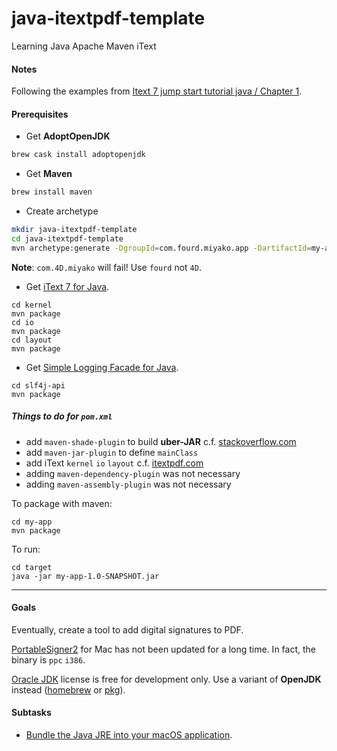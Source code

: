 # java-itextpdf-template
Learning Java Apache Maven iText

#### Notes

Following the examples from [Itext 7 jump start tutorial java / Chapter 1](https://itextpdf.com/en/resources/books/itext-7-jump-start-tutorial-java/chapter-1).

#### Prerequisites

* Get **AdoptOpenJDK**

```sh
brew cask install adoptopenjdk
```

* Get **Maven**

```sh
brew install maven
```

* Create archetype

```sh
mkdir java-itextpdf-template
cd java-itextpdf-template
mvn archetype:generate -DgroupId=com.fourd.miyako.app -DartifactId=my-app -DarchetypeArtifactId=maven-archetype-quickstart -DarchetypeVersion=1.4 -DinteractiveMode=false
```

**Note**: ``com.4D.miyako`` will fail! Use ``fourd`` not ``4D``.

* Get [iText 7 for Java](https://github.com/itext/itext7).  

```
cd kernel
mvn package
cd io
mvn package
cd layout
mvn package
```

* Get [Simple Logging Facade for Java](https://github.com/qos-ch/slf4j).  

```
cd slf4j-api
mvn package
```

##### Things to do for ``pom.xml``

- add ``maven-shade-plugin`` to build **uber-JAR** c.f. [stackoverflow.com](https://stackoverflow.com/questions/10568275/noclassdeffounderror-on-maven-dependency)
- add ``maven-jar-plugin`` to define ``mainClass``
- add iText ``kernel`` ``io`` ``layout`` c.f. [itextpdf.com](https://itextpdf.com/en/resources/installation-guides/installing-itext-7-java)
- adding ``maven-dependency-plugin`` was not necessary
- adding ``maven-assembly-plugin`` was not necessary

To package with maven:

```
cd my-app 
mvn package
```

To run:

```
cd target
java -jar my-app-1.0-SNAPSHOT.jar
```

---

#### Goals 

Eventually, create a tool to add digital signatures to PDF.

[PortableSigner2](https://github.com/pflaeging/PortableSigner2) for Mac has not been updated for a long time. In fact, the binary is ``ppc`` ``i386``.

[Oracle JDK](https://www.java.com/en/download/mac_download.jsp) license is free for development only. Use a variant of **OpenJDK** instead ([homebrew](https://github.com/AdoptOpenJDK/homebrew-openjdk) or [pkg](https://adoptopenjdk.net/?variant=openjdk14&jvmVariant=openj9)).  

#### Subtasks

* [Bundle the Java JRE into your macOS application](http://www.balthisar.com/blog/bundle-the-jre/).
